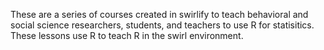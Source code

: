 These are a series of courses created in swirlify to teach behavioral and social science researchers, students, and teachers to use R for statisitics. These lessons use R to teach R in the swirl environment.
